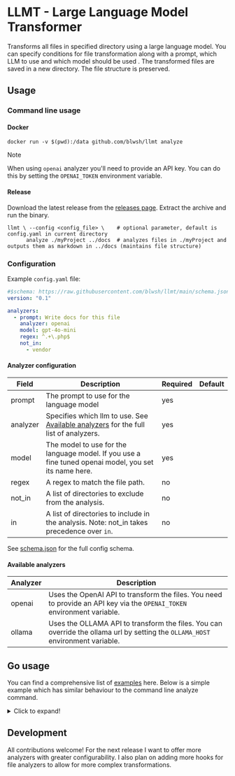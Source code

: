 # LLMT - Large Language Model Transformer

Transforms all files in specified directory using a large language model. You can specify conditions for file
transformation along with a prompt, which LLM to use and which model should be used . The transformed files are saved in
a new directory. The file structure is preserved.

## Usage

### Command line usage

#### Docker

```shell
docker run -v $(pwd):/data github.com/blwsh/llmt analyze
```

> [!NOTE]  
> When using `openai` analyzer you'll need to provide an API key. You can do this by setting the `OPENAI_TOKEN`
> environment variable.

#### Release

Download the latest release from the [releases page](https://github.com/blwsh/llmt/releases). Extract the archive and
run the binary.

```shell
llmt \ --config <config_file> \    # optional parameter, default is config.yaml in current directory
      analyze ./myProject ../docs  # analyzes files in ./myProject and outputs them as markdown in ../docs (maintains file structure)
```

### Configuration

Example `config.yaml` file:

```yaml
#$schema: https://raw.githubusercontent.com/blwsh/llmt/main/schema.json
version: "0.1"

analyzers:
  - prompt: Write docs for this file
    analyzer: openai
    model: gpt-4o-mini
    regex: ^.+\.php$
    not_in:
      - vendor
```

#### Analyzer configuration

| Field    | Description                                                                                                 | Required | Default |
|----------|-------------------------------------------------------------------------------------------------------------|----------|---------|
| prompt   | The prompt to use for the language model                                                                    | yes      |         |
| analyzer | Specifies which llm to use. See [Available analyzers](#available-analyzers) for the full list of analyzers. | yes      |         |
| model    | The model to use for the language model. If you use a fine tuned openai model, you set its name here.       | yes      |         |
| regex    | A regex to match the file path.                                                                             | no       |         |
| not_in   | A list of directories to exclude from the analysis.                                                         | no       |         |
| in       | A list of directories to include in the analysis. Note: not_in takes precedence over `in`.                  | no       |         |

See [schema.json](schema.json) for the full config schema.

#### Available analyzers

| Analyzer | Description                                                                                                                    |
|----------|--------------------------------------------------------------------------------------------------------------------------------|
| openai   | Uses the OpenAI API to transform the files. You need to provide an API key via the `OPENAI_TOKEN` environment variable.        |
| ollama   | Uses the OLLAMA API to transform the files. You can override the ollama url by setting the `OLLAMA_HOST` environment variable. |

## Go usage

You can find a comprehensive list of [examples](examples) here. Below is a simple example which has similar behaviour to
the command line analyze command.

<details>
  <summary>Click to expand!</summary>

    ```go
    package main
    
    import (
      "context"
    
      "github.com/blwsh/llmt/pkg/file_analyzer/openai"
      "github.com/blwsh/llmt/pkg/project_analyzer"
    )
    
    func main() {
      ctx := context.Background()
    
      project_analyzer.New().
        AnalyzeProject(ctx, "myProject", "../docs", []project_analyzer.FileAnalyzer{
          {
            Prompt:        "document this files behaviour",
            Analyzer:      openai.New(openAIToken, "gpt-4o-mini"),
            Condition:     myFancyConditionFunc,
            ResultHandler: myDocsWriterFunc,
          },
        })
    }
    ```
    
    With `Condition` and `ResultHandler` you're able to filter out which files should be processed and how the result should be processed.
    
    > [!TIP]
    > To see a more complete example of the above snippet, see [examples/overview](examples/overview/main.go) directory.

</details>

## Development

All contributions welcome! For the next release I want to offer more analyzers with greater configurability. I also plan 
on adding more hooks for file analyzers to allow for more complex transformations.

